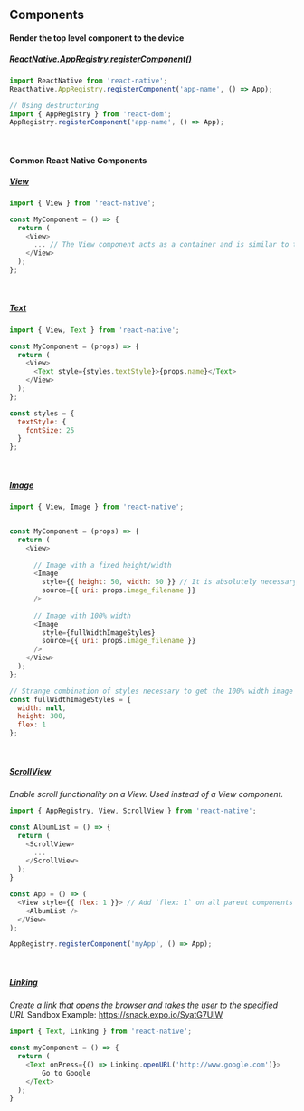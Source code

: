 ## Components

#### Render the top level component to the device
##### [ReactNative.AppRegistry.registerComponent()](https://facebook.github.io/react-native/docs/appregistry.html#registercomponent)
```js
import ReactNative from 'react-native';
ReactNative.AppRegistry.registerComponent('app-name', () => App);

// Using destructuring
import { AppRegistry } from 'react-dom';
AppRegistry.registerComponent('app-name', () => App);
```

<br>

#### Common React Native Components
##### [View](https://facebook.github.io/react-native/docs/view.html)
```js
import { View } from 'react-native';

const MyComponent = () => {
  return (
    <View>
      ... // The View component acts as a container and is similar to the `div` tag in HTML
    </View>  
  );
};
```

<br>

##### [Text](https://facebook.github.io/react-native/docs/text.html)
```js
import { View, Text } from 'react-native';

const MyComponent = (props) => {
  return (
    <View>
      <Text style={styles.textStyle}>{props.name}</Text>
    </View>
  );
};

const styles = {
  textStyle: {
    fontSize: 25
  }
};
```

<br>

##### [Image](https://facebook.github.io/react-native/docs/image.html)
```js
import { View, Image } from 'react-native';


const MyComponent = (props) => {
  return (
    <View>
    
      // Image with a fixed height/width
      <Image 
        style={{ height: 50, width: 50 }} // It is absolutely necessary to provide a width/height in order for the image to appear
        source={{ uri: props.image_filename }}
      />
      
      // Image with 100% width
      <Image 
        style={fullWidthImageStyles}
        source={{ uri: props.image_filename }}
      />
    </View>  
  );
};

// Strange combination of styles necessary to get the 100% width image to appear
const fullWidthImageStyles = {
  width: null,
  height: 300,
  flex: 1
};
```

<br >

##### [ScrollView](https://facebook.github.io/react-native/docs/scrollview.html)
*Enable scroll functionality on a View. Used instead of a View component.*
```js
import { AppRegistry, View, ScrollView } from 'react-native';

const AlbumList = () => {
  return (
    <ScrollView>
      ...
    </ScrollView>
  );
}

const App = () => (
  <View style={{ flex: 1 }}> // Add `flex: 1` on all parent components to eliminate strange rendering issues
    <AlbumList />
  </View>
);

AppRegistry.registerComponent('myApp', () => App);

```

<br >

##### [Linking](https://facebook.github.io/react-native/docs/linking.html)
*Create a link that opens the browser and takes the user to the specified URL*
Sandbox Example: https://snack.expo.io/SyatG7UIW
```js
import { Text, Linking } from 'react-native';

const myComponent = () => {
  return (
    <Text onPress={() => Linking.openURL('http://www.google.com')}>
        Go to Google
    </Text>
  );
}
```

